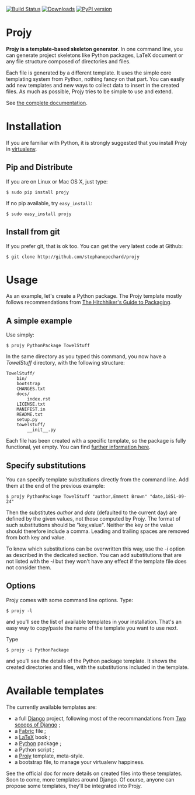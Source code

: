 [![Build Status](https://travis-ci.org/stephanepechard/projy.png)](https://travis-ci.org/stephanepechard/projy)
[![Downloads](https://pypip.in/d/Projy/badge.png)](https://crate.io/package/projy)
[![PyPI version](https://badge.fury.io/py/Projy.png)](http://badge.fury.io/py/projy)

Projy
=====
**Projy is a template-based skeleton generator**.
In one command line, you can generate project skeletons
like Python packages, LaTeX document or any file structure
composed of directories and files.

Each file is generated by a different template.
It uses the simple core templating system from Python,
nothing fancy on that part. You can easily add new templates
and new ways to collect data to insert in the created files.
As much as possible, Projy tries to be simple to use and extend.

See [the complete documentation](http://projy.readthedocs.org/).


Installation
============
If you are familiar with Python, it is strongly suggested that you
install Projy in [virtualenv](http://pypi.python.org/pypi/virtualenv).


Pip and Distribute
------------------
If you are on Linux or Mac OS X, just type:

    $ sudo pip install projy

If no pip available, try ``easy_install``:

    $ sudo easy_install projy


Install from git
----------------
If you prefer git, that is ok too. You can get the very latest code at
Github:

    $ git clone http://github.com/stephanepechard/projy


Usage
=====
As an example, let's create a Python package. The Projy template mostly
follows recommendations from
[The Hitchhiker's Guide to Packaging](http://guide.python-distribute.org/).


A simple example
----------------
Use simply:

    $ projy PythonPackage TowelStuff

In the same directory as you typed this command, you now have a
*TowelStuff* directory, with the following structure:


    TowelStuff/
        bin/
        bootstrap
        CHANGES.txt
        docs/
            index.rst
        LICENSE.txt
        MANIFEST.in
        README.txt
        setup.py
        towelstuff/
            __init__.py


Each file has been created with a specific template, so the package is
fully functional, yet empty. You can find [further
information here](http://guide.python-distribute.org/creation.html).


Specify substitutions
---------------------
You can specify template substitutions directly from the command line.
Add them at the end of the previous example:

    $ projy PythonPackage TowelStuff "author,Emmett Brown" "date,1851-09-24"

Then the substitutes *author* and *date* (defaulted to the current day)
are defined by the given values, not those computed by Projy.
The format of such substitutions should be "key,value". Neither the
key or the value should therefore include a comma.
Leading and trailing spaces are removed from both key and value.

To know which substitutions can be overwritten this way, use the *-i*
option as described in the dedicated section. You can add substitutions
that are not listed with the *-i* but they won't have any effect if the
template file does not consider them.


Options
-------
Projy comes with some command line options. Type:

    $ projy -l

and you'll see the list of available templates in your installation.
That's an easy way to copy/paste the name of the template you want
to use next.

Type

    $ projy -i PythonPackage

and you'll see the details of the Python package template. It shows
the created directories and files, with the substitutions included in
the template.


Available templates
===================
The currently available templates are:

 * a full [Django](http://djangoproject.com) project, following most of the
 recommandations from [Two scoops of Django](https://2scoops.org/) ;
 * a [Fabric](http://fabfile.org) file ;
 * a [LaTeX](http://www.latex-project.org/) book ;
 * a [Python](http://python.org/) package ;
 * a Python script ;
 * a [Projy](https://github.com/stephanepechard/projy) template, meta-style.
 * a bootstrap file, to manage your virtualenv happiness.

See the official doc for more details on created files into these
templates. Soon to come, more templates around Django. Of course,
anyone can propose some templates, they'll be integrated into Projy.
